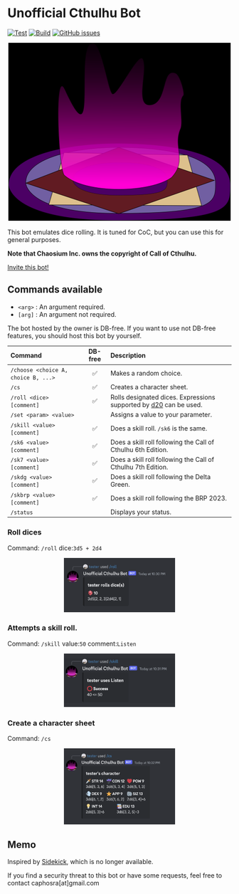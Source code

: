 # Unofficial Cthulhu Bot

[![Test](https://github.com/caphosra/cthulhu_bot/actions/workflows/test.yml/badge.svg)](https://github.com/caphosra/cthulhu_bot/actions/workflows/test.yml)
[![Build](https://github.com/caphosra/cthulhu_bot/actions/workflows/build.yml/badge.svg)](https://github.com/caphosra/cthulhu_bot/actions/workflows/build.yml)
[![GitHub issues](https://img.shields.io/github/issues/caphosra/cthulhu_bot)](https://github.com/caphosra/cthulhu_bot/issues)

<p align="center">
    <img width="500" height="400" src="https://raw.githubusercontent.com/caphosra/cthulhu_bot/master/img/icon.png">
</p>

This bot emulates dice rolling. It is tuned for CoC, but you can use this for general purposes.

**Note that  Chaosium Inc. owns the copyright of Call of Cthulhu.**

[Invite this bot!](https://discord.com/api/oauth2/authorize?client_id=811123481370558505&permissions=277025572928&scope=bot%20applications.commands)

## Commands available

- `<arg>` : An argument required.
- `[arg]` : An argument not required.

The bot hosted by the owner is DB-free. If you want to use not DB-free features, you should host this bot by yourself.

|Command|DB-free|Description|
|:---|:---:|:---|
|`/choose <choice A, choice B, ...>`|:white_check_mark:|Makes a random choice.|
|`/cs`|:white_check_mark:|Creates a character sheet.|
|`/roll <dice> [comment]`|:white_check_mark:|Rolls designated dices. Expressions supported by [d20](https://github.com/pholactery/d20) can be used.|
|`/set <param> <value>`||Assigns a value to your parameter.|
|`/skill <value> [comment]`|:white_check_mark:|Does a skill roll. `/sk6` is the same.|
|`/sk6 <value> [comment]`|:white_check_mark:|Does a skill roll following the Call of Cthulhu 6th Edition.|
|`/sk7 <value> [comment]`|:white_check_mark:|Does a skill roll following the Call of Cthulhu 7th Edition.|
|`/skdg <value> [comment]`|:white_check_mark:|Does a skill roll following the Delta Green.|
|`/skbrp <value> [comment]`|:white_check_mark:|Does a skill roll following the BRP 2023.|
|`/status`||Displays your status.|

### Roll dices

Command: `/roll` dice:`3d5 + 2d4`

<p align="center">
    <img width="250" height="122" src="https://raw.githubusercontent.com/caphosra/cthulhu_bot/master/img/01.png">
</p>

### Attempts a skill roll.

Command: `/skill` value:`50` comment:`Listen`

<p align="center">
    <img width="250" height="120" src="https://raw.githubusercontent.com/caphosra/cthulhu_bot/master/img/02.png">
</p>

### Create a character sheet

Command: `/cs`

<p align="center">
    <img width="250" height="171" src="https://raw.githubusercontent.com/caphosra/cthulhu_bot/master/img/03.png">
</p>

## Memo

Inspired by [Sidekick](https://github.com/ArtemGr/Sidekick), which is no longer available.

If you find a security threat to this bot or have some requests, feel free to contact caphosra[at]gmail.com
